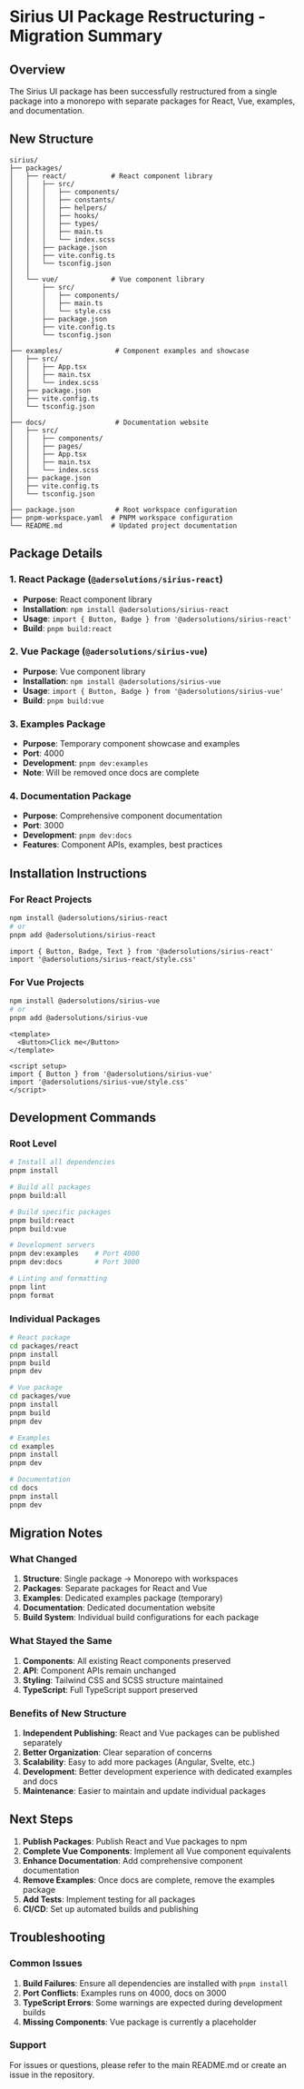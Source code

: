 # Sirius UI Package Restructuring - Migration Summary

## Overview

The Sirius UI package has been successfully restructured from a single package into a monorepo with separate packages for React, Vue, examples, and documentation.

## New Structure

```
sirius/
├── packages/
│   ├── react/           # React component library
│   │   ├── src/
│   │   │   ├── components/
│   │   │   ├── constants/
│   │   │   ├── helpers/
│   │   │   ├── hooks/
│   │   │   ├── types/
│   │   │   ├── main.ts
│   │   │   └── index.scss
│   │   ├── package.json
│   │   ├── vite.config.ts
│   │   └── tsconfig.json
│   │
│   └── vue/             # Vue component library
│       ├── src/
│       │   ├── components/
│       │   ├── main.ts
│       │   └── style.css
│       ├── package.json
│       ├── vite.config.ts
│       └── tsconfig.json
│
├── examples/             # Component examples and showcase
│   ├── src/
│   │   ├── App.tsx
│   │   ├── main.tsx
│   │   └── index.scss
│   ├── package.json
│   ├── vite.config.ts
│   └── tsconfig.json
│
├── docs/                 # Documentation website
│   ├── src/
│   │   ├── components/
│   │   ├── pages/
│   │   ├── App.tsx
│   │   ├── main.tsx
│   │   └── index.scss
│   ├── package.json
│   ├── vite.config.ts
│   └── tsconfig.json
│
├── package.json          # Root workspace configuration
├── pnpm-workspace.yaml  # PNPM workspace configuration
└── README.md            # Updated project documentation
```

## Package Details

### 1. React Package (`@adersolutions/sirius-react`)
- **Purpose**: React component library
- **Installation**: `npm install @adersolutions/sirius-react`
- **Usage**: `import { Button, Badge } from '@adersolutions/sirius-react'`
- **Build**: `pnpm build:react`

### 2. Vue Package (`@adersolutions/sirius-vue`)
- **Purpose**: Vue component library
- **Installation**: `npm install @adersolutions/sirius-vue`
- **Usage**: `import { Button, Badge } from '@adersolutions/sirius-vue'`
- **Build**: `pnpm build:vue`

### 3. Examples Package
- **Purpose**: Temporary component showcase and examples
- **Port**: 4000
- **Development**: `pnpm dev:examples`
- **Note**: Will be removed once docs are complete

### 4. Documentation Package
- **Purpose**: Comprehensive component documentation
- **Port**: 3000
- **Development**: `pnpm dev:docs`
- **Features**: Component APIs, examples, best practices

## Installation Instructions

### For React Projects
```bash
npm install @adersolutions/sirius-react
# or
pnpm add @adersolutions/sirius-react
```

```tsx
import { Button, Badge, Text } from '@adersolutions/sirius-react'
import '@adersolutions/sirius-react/style.css'
```

### For Vue Projects
```bash
npm install @adersolutions/sirius-vue
# or
pnpm add @adersolutions/sirius-vue
```

```vue
<template>
  <Button>Click me</Button>
</template>

<script setup>
import { Button } from '@adersolutions/sirius-vue'
import '@adersolutions/sirius-vue/style.css'
</script>
```

## Development Commands

### Root Level
```bash
# Install all dependencies
pnpm install

# Build all packages
pnpm build:all

# Build specific packages
pnpm build:react
pnpm build:vue

# Development servers
pnpm dev:examples    # Port 4000
pnpm dev:docs        # Port 3000

# Linting and formatting
pnpm lint
pnpm format
```

### Individual Packages
```bash
# React package
cd packages/react
pnpm install
pnpm build
pnpm dev

# Vue package
cd packages/vue
pnpm install
pnpm build
pnpm dev

# Examples
cd examples
pnpm install
pnpm dev

# Documentation
cd docs
pnpm install
pnpm dev
```

## Migration Notes

### What Changed
1. **Structure**: Single package → Monorepo with workspaces
2. **Packages**: Separate packages for React and Vue
3. **Examples**: Dedicated examples package (temporary)
4. **Documentation**: Dedicated documentation website
5. **Build System**: Individual build configurations for each package

### What Stayed the Same
1. **Components**: All existing React components preserved
2. **API**: Component APIs remain unchanged
3. **Styling**: Tailwind CSS and SCSS structure maintained
4. **TypeScript**: Full TypeScript support preserved

### Benefits of New Structure
1. **Independent Publishing**: React and Vue packages can be published separately
2. **Better Organization**: Clear separation of concerns
3. **Scalability**: Easy to add more packages (Angular, Svelte, etc.)
4. **Development**: Better development experience with dedicated examples and docs
5. **Maintenance**: Easier to maintain and update individual packages

## Next Steps

1. **Publish Packages**: Publish React and Vue packages to npm
2. **Complete Vue Components**: Implement all Vue component equivalents
3. **Enhance Documentation**: Add comprehensive component documentation
4. **Remove Examples**: Once docs are complete, remove the examples package
5. **Add Tests**: Implement testing for all packages
6. **CI/CD**: Set up automated builds and publishing

## Troubleshooting

### Common Issues
1. **Build Failures**: Ensure all dependencies are installed with `pnpm install`
2. **Port Conflicts**: Examples runs on 4000, docs on 3000
3. **TypeScript Errors**: Some warnings are expected during development builds
4. **Missing Components**: Vue package is currently a placeholder

### Support
For issues or questions, please refer to the main README.md or create an issue in the repository.

